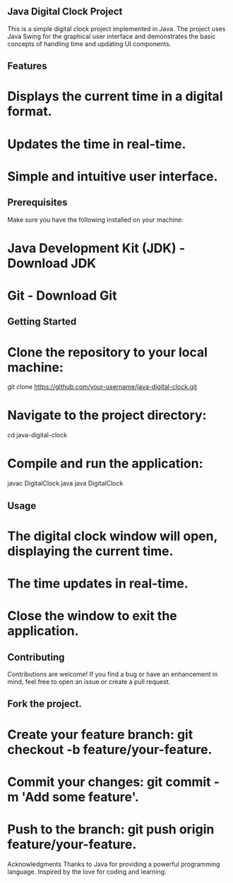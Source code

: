 ## Java Digital Clock Project
This is a simple digital clock project implemented in Java. The project uses Java Swing for the graphical user interface and demonstrates the basic concepts of handling time and updating UI components.

## Features
# Displays the current time in a digital format.
# Updates the time in real-time.
# Simple and intuitive user interface.

## Prerequisites
Make sure you have the following installed on your machine:

# Java Development Kit (JDK) - Download JDK
# Git - Download Git

## Getting Started

# Clone the repository to your local machine:
git clone https://github.com/your-username/java-digital-clock.git

# Navigate to the project directory:

cd java-digital-clock
# Compile and run the application:
javac DigitalClock.java
java DigitalClock

## Usage
# The digital clock window will open, displaying the current time.
# The time updates in real-time.
# Close the window to exit the application.

## Contributing
Contributions are welcome! If you find a bug or have an enhancement in mind, feel free to open an issue or create a pull request.

## Fork the project.
# Create your feature branch: git checkout -b feature/your-feature.
# Commit your changes: git commit -m 'Add some feature'.
# Push to the branch: git push origin feature/your-feature.

Acknowledgments
Thanks to Java for providing a powerful programming language.
Inspired by the love for coding and learning.
